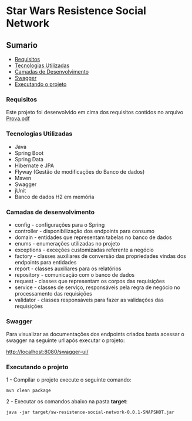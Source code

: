 # Star Wars Resistence Social Network

## Sumario
* [Requisitos](#requisitos)
* [Tecnologias Utilizadas](#tecnologias-utilizadas)
* [Camadas de Desenvolvimento](#camadas-de-desenvolvimento)
* [Swagger](#swagger)
* [Executando o projeto](#executando-o-projeto)

### Requisitos

Este projeto foi desenvolvido em cima dos requisitos contidos no arquivo [Prova.pdf](file://docs/prova1_Java.pdf)

### Tecnologias Utilizadas

* Java
* Spring Boot
* Spring Data
* Hibernate e JPA
* Flyway (Gestão de modificações do Banco de dados)
* Maven
* Swagger
* jUnit
* Banco de dados H2 em memória

### Camadas de desenvolvimento

* config - configurações para o Spring
* controller - disponibilização dos endpoints para consumo
* domain - entidades que representam tabelas no banco de dados
* enums - enumerações utilizadas no projeto
* exceptions - exceções customizadas referente a negócio
* factory - classes auxiliares de conversão das propriedades vindas dos endpoints para entidades
* report - classes auxiliares para os relatórios
* repository - comunicação com o banco de dados
* request - classes que representam os corpos das requisições
* service - classes de serviço, responsáveis pela regra de negócio no processamento das requisições
* validator - classes responsáveis para fazer as validações das requisições

### Swagger

Para visualizar as documentações dos endpoints criados basta acessar o swagger na seguinte url após executar o projeto:

[http://localhost:8080/swagger-ui/]()

### Executando o projeto

1 - Compilar o projeto execute o seguinte comando:

```shell
mvn clean package 
```

2 - Executar os comandos abaixo na pasta **target**:

```shell
java -jar target/sw-resistence-social-network-0.0.1-SNAPSHOT.jar 
```